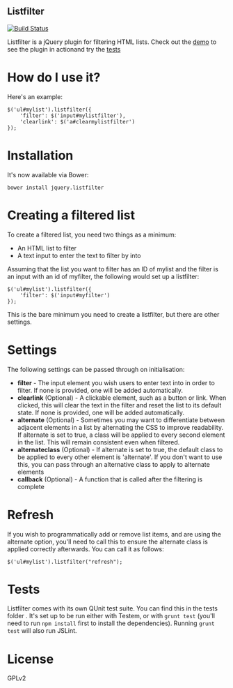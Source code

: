 Listfilter
----------

[![Build Status](https://travis-ci.org/Astutech/jquery.listfilter.png?branch=master)](https://travis-ci.org/Astutech/jquery.listfilter)

Listfilter is a jQuery plugin for filtering HTML lists. Check out the [demo](http://astutech.github.io/jquery.listfilter/) to see the plugin in actionand try the [tests](http://astutech.github.io/jquery.listfilter/tests/)

How do I use it?
================

Here's an example:

    $('ul#mylist').listfilter({
        'filter': $('input#mylistfilter'),
        'clearlink': $('a#clearmylistfilter')
    });

Installation
============

It's now available via Bower:

    bower install jquery.listfilter


Creating a filtered list
========================

To create a filtered list, you need two things as a minimum:

* An HTML list to filter
* A text input to enter the text to filter by into

Assuming that the list you want to filter has an ID of mylist and the filter is an input with an id of myfilter, the following would set up a listfilter:

    $('ul#mylist').listfilter({
        'filter': $('input#myfilter')
    });

This is the bare minimum you need to create a listfilter, but there are other settings.

Settings
========

The following settings can be passed through on initialisation:

* **filter** - The input element you wish users to enter text into in order to filter. If none is provided, one will be added automatically.
* **clearlink** (Optional) - A clickable element, such as a button or link. When clicked, this will clear the text in the filter and reset the list to its default state. If none is provided, one will be added automatically.
* **alternate** (Optional) - Sometimes you may want to differentiate between adjacent elements in a list by alternating the CSS to improve readability. If alternate is set to true, a class will be applied to every second element in the list. This will remain consistent even when filtered.
* **alternateclass** (Optional) - If alternate is set to true, the default class to be applied to every other element is 'alternate'. If you don't want to use this, you can pass through an alternative class to apply to alternate elements
* **callback** (Optional) - A function that is called after the filtering is complete

Refresh
=======

If you wish to programmatically add or remove list items, and are using the alternate option, you'll need to call this to ensure the alternate class is applied correctly afterwards. You can call it as follows:

    $('ul#mylist').listfilter("refresh");

Tests
=====

Listfilter comes with its own QUnit test suite. You can find this in the tests folder . It's set up to be run either with Testem, or with `grunt test` (you'll need to run `npm install` first to install the dependencies). Running `grunt test` will also run JSLint.

License
=======

GPLv2
